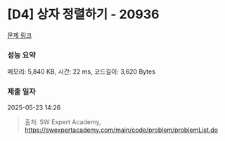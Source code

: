 # [D4] 상자 정렬하기 - 20936 

[문제 링크](https://swexpertacademy.com/main/code/problem/problemDetail.do?contestProbId=AY9QUhl6cfQDFAVF) 

### 성능 요약

메모리: 5,840 KB, 시간: 22 ms, 코드길이: 3,620 Bytes

### 제출 일자

2025-05-23 14:26



> 출처: SW Expert Academy, https://swexpertacademy.com/main/code/problem/problemList.do